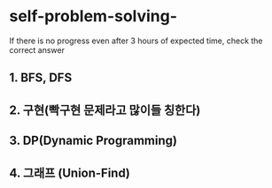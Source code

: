 # self-problem-solving-
If there is no progress even after 3 hours of expected time, check the correct answer

## 1. BFS, DFS
## 2. 구현(빡구현 문제라고 많이들 칭한다)
## 3. DP(Dynamic Programming)
## 4. 그래프 (Union-Find)
